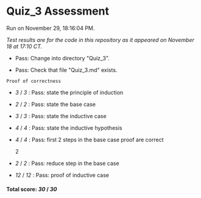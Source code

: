 # Quiz_3 Assessment

Run on November 29, 18:16:04 PM.

*Test results are for the code in this repository as it appeared on November 18 at 17:10 CT.*

+ Pass: Change into directory "Quiz_3".

+ Pass: Check that file "Quiz_3.md" exists.

``Proof of correctness``

+  _3_ / _3_ : Pass: state the principle of induction

    

+  _2_ / _2_ : Pass: state the base case

    

+  _3_ / _3_ : Pass: state the inductive case

    

+  _4_ / _4_ : Pass: state the inductive hypothesis

    

+  _4_ / _4_ : Pass: first 2 steps in the base case proof are correct

    2

+  _2_ / _2_ : Pass: reduce step in the base case

    

+  _12_ / _12_ : Pass: proof of inductive case

    

#### Total score: _30_ / _30_

